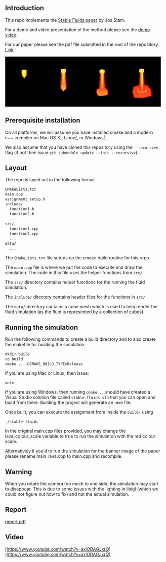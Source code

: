 ## Introduction

This repo implements the [Stable Fluids paper](https://graphics.stanford.edu/courses/cs448-01-spring/papers/stam.pdf) by Jos Stam.

For a demo and video presentation of the method please see the [demo video](https://www.youtube.com/watch?v=axlODAGJxrQ).

For our paper please see the pdf file submitted in the root of the repository. [Link]()

![banner image](header.png)

## Prerequisite installation

On all platforms, we will assume you have installed cmake and a modern c++
compiler on Mac OS X[¹](#¹macusers), Linux[²](#²linuxusers), or
Windows[³](#³windowsusers).

We also assume that you have cloned this repository using the `--recursive`
flag (if not then issue `git submodule update --init --recursive`). 

## Layout

The repo is layed out in the following format

    CMakeLists.txt
    main.cpp
    assignment_setup.h
    include/
      function1.h
      function2.h
      ...
    src/
      function1.cpp
      function2.cpp
      ...
    data/
      ...

The `CMakeLists.txt` file setups up the cmake build routine for this repo.

The `main.cpp` file is where we put the code to execute and draw the simulation.
The code in this file uses the helper functions from `src/`.

The `src/` directory contains helper functions for the running the fluid simulation. 

The `include/` directory contains header files for the functions in `src/`

The `data/` directory contains a cube mesh which is used to help render 
the fluid simulation (as the fluid is represented by a collection of cubes).

## Running the simulation

Run the following commands to create a build directory and to also create the 
makefile for building the simulation.

    mkdir build
    cd build
    cmake .. -DCMAKE_BUILD_TYPE=Release

If you are using Mac or Linux, then issue:

    make

If you are using Windows, then running `cmake ..` should have created a Visual Studio solution file
called `stable-fluids.sln` that you can open and build from there. Building the project will generate an .exe file.

Once built, you can execute the assignment from inside the `build/` using 

    ./stable-fluids

In the original main.cpp files provided, you may change the lava_colour_scale variable to true to
run the simulation with the red colour scale. 

Alternatively if you'd to run the simulation for the banner image of the paper please rename main_lava.cpp
to main.cpp and recompile.

## Warning
When you rotate the camera too much to one side, the simulation may start to disappear. 
This is due to some issues with the lighting in libigl (which we could not figure out how to fix) and not the actual simulation.

## Report
[report.pdf](https://github.com/wenqinYe/fluid-sim/blob/main/report.pdf)

## Video
[https://www.youtube.com/watch?v=axlODAGJxrQ](https://www.youtube.com/watch?v=axlODAGJxrQ)